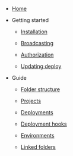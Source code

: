 - [Home](/)

- Getting started

    - [Installation](installation.md)

    - [Broadcasting](broadcasting.md)

    - [Authorization](authorization.md)

    - [Updating deploy](updating-deploy.md)

- Guide

    - [Folder structure](folder-structure.md)

    - [Projects](projects.md)

    - [Deployments](deployments.md)

    - [Deployment hooks](deployment-hooks.md)

    - [Environments](environments.md)

    - [Linked folders](linked-folders.md)
